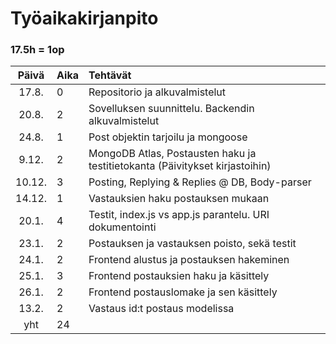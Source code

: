 # Työaikakirjanpito
### 17.5h = 1op

| Päivä  | Aika | Tehtävät  |
| :----: |:-----| :-----|
| 17.8.  | 0    | Repositorio ja alkuvalmistelut |
| 20.8.  | 2    | Sovelluksen suunnittelu. Backendin alkuvalmistelut |
| 24.8.  | 1    | Post objektin tarjoilu ja mongoose |
| 9.12.  | 2    | MongoDB Atlas, Postausten haku ja testitietokanta (Päivitykset kirjastoihin) |
| 10.12. | 3    | Posting, Replying & Replies @ DB, Body-parser |
| 14.12. | 1    | Vastauksien haku postauksen mukaan |
| 20.1.  | 4    | Testit, index.js vs app.js parantelu. URI dokumentointi |
| 23.1.  | 2    | Postauksen ja vastauksen poisto, sekä testit |
| 24.1.  | 2    | Frontend alustus ja postauksen hakeminen |
| 25.1.  | 3    | Frontend postauksien haku ja käsittely |
| 26.1.  | 2    | Frontend postauslomake ja sen käsittely |
| 13.2.  | 2    | Vastaus id:t postaus modelissa |
| yht    | 24   | | 